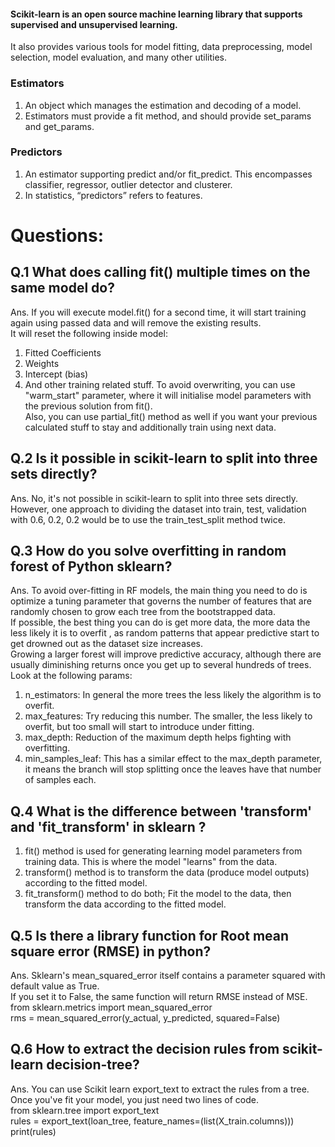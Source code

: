 #### Scikit-learn is an open source machine learning library that supports supervised and unsupervised learning. <br>
It also provides various tools for model fitting, data preprocessing, model selection, model evaluation, and many other utilities.

### Estimators
1. An object which manages the estimation and decoding of a model.
2. Estimators must provide a fit method, and should provide set_params and get_params.

### Predictors
1. An estimator supporting predict and/or fit_predict. This encompasses classifier, regressor, outlier detector and clusterer.
2. In statistics, “predictors” refers to features.

# Questions: 
## Q.1 What does calling fit() multiple times on the same model do? <br>
Ans. If you will execute model.fit() for a second time, it will start training again using passed data and will remove the existing results. <br>
It will reset the following inside model:
1. Fitted Coefficients
2. Weights
3. Intercept (bias)
4. And other training related stuff.
To avoid overwriting, you can use "warm_start" parameter, where it will initialise model parameters with the previous solution from fit(). <br>
Also, you can use partial_fit() method as well if you want your previous calculated stuff to stay and additionally train using next data.

## Q.2 Is it possible in scikit-learn to split into three sets directly? <br>
Ans. No, it's not possible in scikit-learn to split into three sets directly. <br>
However, one approach to dividing the dataset into train, test, validation with 0.6, 0.2, 0.2 would be to use the train_test_split method twice.

## Q.3 How do you solve overfitting in random forest of Python sklearn?
Ans. To avoid over-fitting in RF models, the main thing you need to do is optimize a tuning parameter that governs the number of features that are randomly chosen 
to grow each tree from the bootstrapped data.<br>
If possible, the best thing you can do is get more data, the more data the less likely it is to overfit , as random patterns that appear 
predictive start to get drowned out as the dataset size increases.<br>
Growing a larger forest will improve predictive accuracy, although there are usually diminishing returns once you get up to several hundreds of trees.
<br>
Look at the following params:
1. n_estimators: In general the more trees the less likely the algorithm is to overfit.
2. max_features: Try reducing this number. The smaller, the less likely to overfit, but too small will start to introduce under fitting.
3. max_depth: Reduction of the maximum depth helps fighting with overfitting.
4. min_samples_leaf: This has a similar effect to the max_depth parameter, it means the branch will stop splitting once the leaves have that number of samples each.

## Q.4 What is the difference between 'transform' and 'fit_transform' in sklearn ?
1. fit() method is used for generating learning model parameters from training data. This is where the model "learns" from the data.
2. transform() method is to transform the data (produce model outputs) according to the fitted model.
3. fit_transform() method to do both; Fit the model to the data, then transform the data according to the fitted model.

## Q.5 Is there a library function for Root mean square error (RMSE) in python?
Ans. Sklearn's mean_squared_error itself contains a parameter squared with default value as True. <br>
If you set it to False, the same function will return RMSE instead of MSE.<br>
from sklearn.metrics import mean_squared_error <br>
rms = mean_squared_error(y_actual, y_predicted, squared=False)

## Q.6 How to extract the decision rules from scikit-learn decision-tree?
Ans. You can use Scikit learn export_text to extract the rules from a tree. Once you've fit your model, you just need two lines of code.<br>
from sklearn.tree import export_text <br>
rules = export_text(loan_tree, feature_names=(list(X_train.columns)))<br>
print(rules)
<br>

